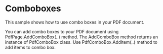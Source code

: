 # Comboboxes
This sample shows how to use combo boxes in your PDF document.

You can add combo boxes to your PDF document using PdfPage.AddComboBox(..) method. The AddComboBox method returns an instance of PdfComboBox class. Use PdfComboBox.AddItem(..) method to add items to combo box.